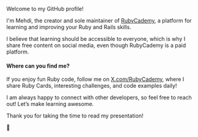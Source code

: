 Welcome to my GitHub profile!

I'm Mehdi, the creator and sole maintainer of [RubyCademy](https://rubycademy.com), a platform for learning and improving your Ruby and Rails skills.

I believe that learning should be accessible to everyone, which is why I share free content on social media, even though RubyCademy is a paid platform.

#### Where can you find me?

If you enjoy fun Ruby code, follow me on [X.com/RubyCademy](https://x.com/RubyCademy), where I share Ruby Cards, interesting challenges, and code examples daily!

I am always happy to connect with other developers, so feel free to reach out! Let’s make learning awesome.

Thank you for taking the time to read my presentation!

💚
